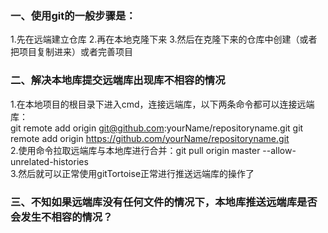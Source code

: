 ### 一、使用git的一般步骤是：

1.先在远端建立仓库  2.再在本地克隆下来   3.然后在克隆下来的仓库中创建（或者把项目复制进来）或者完善项目

### 二、解决本地库提交远端库出现库不相容的情况

1.在本地项目的根目录下进入cmd，连接远端库，以下两条命令都可以连接远端库：  
git remote add origin git@github.com:yourName/repositoryname.git
git remote add origin https://github.com/yourName/repositoryname.git  
2.使用命令拉取远端库与本地库进行合并：git pull origin master --allow-unrelated-histories  
3.然后就可以正常使用gitTortoise正常进行推送远端库的操作了  

### 三、不知如果远端库没有任何文件的情况下，本地库推送远端库是否会发生不相容的情况？
